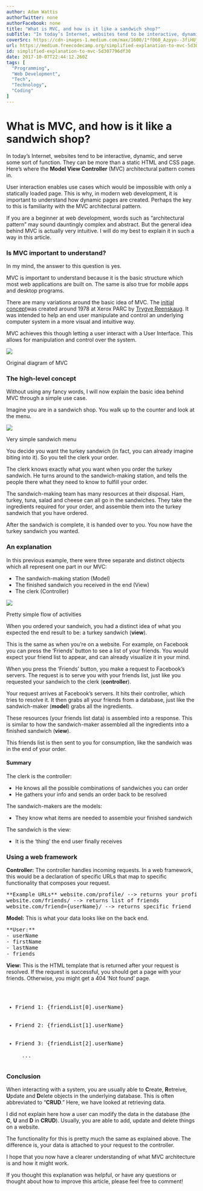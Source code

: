 ```yaml
---
author: Adam Wattis
authorTwitter: none
authorFacebook: none
title: "What is MVC, and how is it like a sandwich shop?"
subTitle: "In today’s Internet, websites tend to be interactive, dynamic, and serve some sort of function. They can be more than a static HTML and C..."
coverSrc: https://cdn-images-1.medium.com/max/1600/1*f060_Azpyo--3fiHUjotmg.gif
url: https://medium.freecodecamp.org/simplified-explanation-to-mvc-5d307796df30
id: simplified-explanation-to-mvc-5d307796df30
date: 2017-10-07T22:44:12.260Z
tags: [
  "Programming",
  "Web Development",
  "Tech",
  "Technology",
  "Coding"
]
---
```

# What is MVC, and how is it like a sandwich shop?

In today’s Internet, websites tend to be interactive, dynamic, and serve some sort of function. They can be more than a static HTML and CSS page. Here’s where the **Model View Controller** (MVC) architectural pattern comes in.

User interaction enables use cases which would be impossible with only a statically loaded page. This is why, in modern web development, it is important to understand how dynamic pages are created. Perhaps the key to this is familiarity with the MVC architectural pattern.

If you are a beginner at web development, words such as “architectural pattern” may sound dauntingly complex and abstract. But the general idea behind MVC is actually very intuitive. I will do my best to explain it in such a way in this article.

### Is MVC important to understand?

In my mind, the answer to this question is yes.

MVC is important to understand because it is the basic structure which most web applications are built on. The same is also true for mobile apps and desktop programs.

There are many variations around the basic idea of MVC. The [initial concept](http://heim.ifi.uio.no/~trygver/themes/mvc/mvc-index.html)was created around 1978 at Xerox PARC by [Trygve Reenskaug](https://en.wikipedia.org/wiki/Trygve_Reenskaug "Trygve Reenskaug"). It was intended to help an end user manipulate and control an underlying computer system in a more visual and intuitive way.

MVC achieves this though letting a user interact with a User Interface. This allows for manipulation and control over the system.



![](https://cdn-images-1.medium.com/max/1600/1*f060_Azpyo--3fiHUjotmg.gif)

Original diagram of MVC



### The high-level concept

Without using any fancy words, I will now explain the basic idea behind MVC through a simple use case.

Imagine you are in a sandwich shop. You walk up to the counter and look at the menu.



![](https://cdn-images-1.medium.com/max/1600/1*v8fxiw-B9u7LDCqKuQZwgA.png)

Very simple sandwich menu



You decide you want the turkey sandwich (in fact, you can already imagine biting into it). So you tell the clerk your order.

The clerk knows exactly what you want when you order the turkey sandwich. He turns around to the sandwich-making station, and tells the people there what they need to know to fulfill your order.

The sandwich-making team has many resources at their disposal. Ham, turkey, tuna, salad and cheese can all go in the sandwiches. They take the ingredients required for your order, and assemble them into the turkey sandwich that you have ordered.

After the sandwich is complete, it is handed over to you. You now have the turkey sandwich you wanted.

### An explanation

In this previous example, there were three separate and distinct objects which all represent one part in our MVC:

*   The sandwich-making station (Model)
*   The finished sandwich you received in the end (View)
*   The clerk (Controller)



![](https://cdn-images-1.medium.com/max/1600/1*GWCgR4arPpxpdt29amRQOA.png)

Pretty simple flow of activities



When you ordered your sandwich, you had a distinct idea of what you expected the end result to be: a turkey sandwich (**view**).

This is the same as when you’re on a website. For example, on Facebook you can press the ‘Friends’ button to see a list of your friends. You would expect your friend list to appear, and can already visualize it in your mind.

When you press the ‘Friends’ button, you make a request to Facebook’s servers. The request is to serve you with your friends list, just like you requested your sandwich to the clerk (**controller**).

Your request arrives at Facebook’s servers. It hits their controller, which tries to resolve it. It then grabs all your friends from a database, just like the sandwich-maker (**model**) grabs all the ingredients.

These resources (your friends list data) is assembled into a response. This is similar to how the sandwich-maker assembled all the ingredients into a finished sandwich (**view**).

This friends list is then sent to you for consumption, like the sandwich was in the end of your order.

#### Summary

The clerk is the controller:

*   He knows all the possible combinations of sandwiches you can order
*   He gathers your info and sends an order back to be resolved

The sandwich-makers are the models:

*   They know what items are needed to assemble your finished sandwich

The sandwich is the view:

*   It is the ‘thing’ the end user finally receives

### Using a web framework

**Controller:** The controller handles incoming requests. In a web framework, this would be a declaration of specific URLs that map to specific functionality that composes your request.

<pre name="b66b" id="b66b" class="graf graf--pre graf-after--p">**Example URLs** website.com/profile/ --> returns your profile  
website.com/friends/ --> returns list of friends  
website.com/friend={userName}/ --> returns specific friend</pre>

**Model:** This is what your data looks like on the back end.

<pre name="de80" id="de80" class="graf graf--pre graf-after--p">**User:**  
- userName  
- firstName  
- lastName  
- friends</pre>

**View:** This is the HTML template that is returned after your request is resolved. If the request is successful, you should get a page with your friends. Otherwise, you might get a 404 ‘Not found’ page.

<pre name="95eb" id="95eb" class="graf graf--pre graf-after--p"><ul>  
  <li>Friend 1: {friendList[0].userName}</li>  
  <li>Friend 2: {friendList[1].userName}</li>  
  <li>Friend 3: {friendList[2].userName}</li>  
  ...  
</ul></pre>

### Conclusion

When interacting with a system, you are usually able to **C**reate, **R**etreive, **U**pdate and **D**elete objects in the underlying database. This is often abbreviated to “**CRUD**.” Here, we have looked at retrieving data.

I did not explain here how a user can modify the data in the database (the **C**, **U** and **D** in **CRUD**). Usually, you are able to add, update and delete things on a website.

The functionality for this is pretty much the same as explained above. The difference is, your data is attached to your request to the controller.

I hope that you now have a clearer understanding of what MVC architecture is and how it might work.

If you thought this explanation was helpful, or have any questions or thought about how to improve this article, please feel free to comment!








